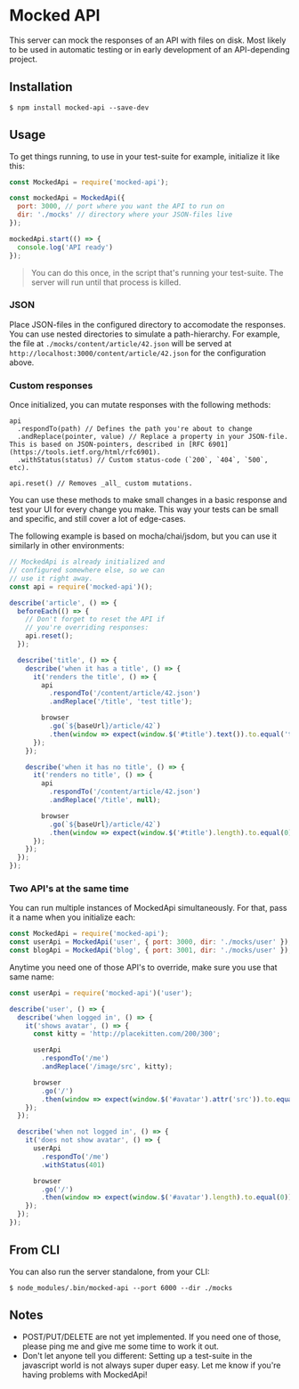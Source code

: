 # Mocked API

This server can mock the responses of an API with files on disk. Most likely to be used in automatic testing or in early development of an API-depending project.

## Installation
```
$ npm install mocked-api --save-dev
```

## Usage
To get things running, to use in your test-suite for example, initialize it like this:

```js
const MockedApi = require('mocked-api');

const mockedApi = MockedApi({
  port: 3000, // port where you want the API to run on
  dir: './mocks' // directory where your JSON-files live
});

mockedApi.start(() => {
  console.log('API ready')
});
```

> You can do this once, in the script that's running your test-suite. The server will run until that process is killed.

### JSON
Place JSON-files in the configured directory to accomodate the responses. You can use nested directories to simulate a path-hierarchy. For example, the file at `./mocks/content/article/42.json` will be served at `http://localhost:3000/content/article/42.json` for the configuration above.

### Custom responses
Once initialized, you can mutate responses with the following methods:

```
api
  .respondTo(path) // Defines the path you're about to change
  .andReplace(pointer, value) // Replace a property in your JSON-file. This is based on JSON-pointers, described in [RFC 6901](https://tools.ietf.org/html/rfc6901).
  .withStatus(status) // Custom status-code (`200`, `404`, `500`, etc).

api.reset() // Removes _all_ custom mutations.
```

You can use these methods to make small changes in a basic response and test your UI for every change you make. This way your tests can be small and specific, and still cover a lot of edge-cases.

The following example is based on mocha/chai/jsdom, but you can use it similarly in other environments:

```js
// MockedApi is already initialized and
// configured somewhere else, so we can
// use it right away.
const api = require('mocked-api')();

describe('article', () => {
  beforeEach(() => {
    // Don't forget to reset the API if
    // you're overriding responses:
    api.reset();
  });

  describe('title', () => {
    describe('when it has a title', () => {
      it('renders the title', () => {
        api
          .respondTo('/content/article/42.json')
          .andReplace('/title', 'test title');

        browser
          .go(`${baseUrl}/article/42`)
          .then(window => expect(window.$('#title').text()).to.equal('test title'));
      });
    });

    describe('when it has no title', () => {
      it('renders no title', () => {
        api
          .respondTo('/content/article/42.json')
          .andReplace('/title', null);

        browser
          .go(`${baseUrl}/article/42`)
          .then(window => expect(window.$('#title').length).to.equal(0));
      });
    });
  });
});
```

### Two API's at the same time
You can run multiple instances of MockedApi simultaneously. For that, pass it a name when you initialize each:

```js
const MockedApi = require('mocked-api');
const userApi = MockedApi('user', { port: 3000, dir: './mocks/user' });
const blogApi = MockedApi('blog', { port: 3001, dir: './mocks/user' });
```

Anytime you need one of those API's to override, make sure you use that same name:

```js
const userApi = require('mocked-api')('user');

describe('user', () => {
  describe('when logged in', () => {
    it('shows avatar', () => {
      const kitty = 'http://placekitten.com/200/300';

      userApi
        .respondTo('/me')
        .andReplace('/image/src', kitty);

      browser
        .go('/')
        .then(window => expect(window.$('#avatar').attr('src')).to.equal(kitty));
    });
  });

  describe('when not logged in', () => {
    it('does not show avatar', () => {
      userApi
        .respondTo('/me')
        .withStatus(401)

      browser
        .go('/')
        .then(window => expect(window.$('#avatar').length).to.equal(0));
    });
  });
});
```

## From CLI
You can also run the server standalone, from your CLI:

```
$ node_modules/.bin/mocked-api --port 6000 --dir ./mocks
```

## Notes

- POST/PUT/DELETE are not yet implemented. If you need one of those, please ping me and give me some time to work it out.
- Don't let anyone tell you different: Setting up a test-suite in the javascript world is not always super duper easy. Let me know if you're having problems with MockedApi!
